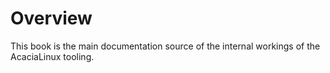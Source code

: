 # Overview

This book is the main documentation source of the internal workings of the AcaciaLinux tooling.
